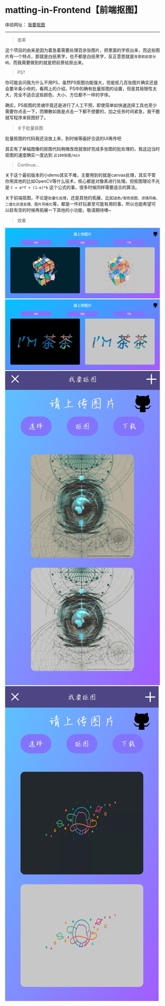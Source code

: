 # matting-in-Frontend【前端抠图】

体验网址： [我要抠图](http://bingchacha.top/matting/)

---

>由来

这个项目的由来是因为着急着需要处理百余张图片，把里面的字抠出来，而这些图片有一个特点，那就是白纸黑字，也不都是白纸黑字，反正意思就是`背景和前景分明`，而我需要做到的就是把前景给抠出来。

>PS?

你可能会问我为什么不用PS，虽然PS抠图功能强大，但是抠几百张图片确实还是会要半条小命的，看网上的介绍，PS中的确有批量抠图的设置，但是其局限性太大，完全不适合这些颜色、大小、方位都不一样的字体。

确实，PS抠图的灵魂毕竟还是进行了人工干预，即使简单如快速选择工具也至少需要你点击一下，而懒散如我是点击一下都不想要的，加之任务时间紧急，我干脆就写程序来抠图好了。

>关于批量抠图

批量抠图的代码我还没放上来，到时候等画好合适的UI再传吧

其实有了单幅图像的抠图代码稍微改改就很好完成多张图的批处理的，我这边当时抠图的速度确实一度达到 `近100张图/min`

>Continue...

关于这个最初版本的小demo其实不难，主要用到的就是canvas处理，其实不管你用其他的比如OpenCV等什么技术，核心都是对像素进行处理。但抠图理论不光是 `C = α*f + (1-α)*b` 这个公式的事，很多时候同样需要适合的算法。

关于前端抠图，不论是`批量化处理`，还是其他的拓展，比如`选色/取色抠图、滤镜风格、二值化灰度处理、图片风格化`等，都是一件好玩甚至可能有用的事，所以也挺希望可以趁有空的时候再拓展一下其他的小功能，敬请期待噢~

>效果

![展示图1](./img/1.png)
![展示图2](./img/2.png)
![展示图3](./img/3.jpg)
![展示图4](./img/4.jpg)